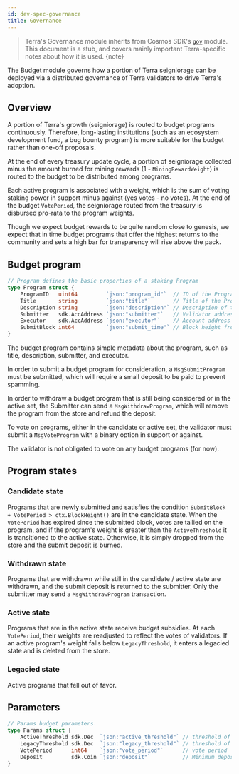 ```yaml
---
id: dev-spec-governance
title: Governance
---
```


> Terra's Governance module inherits from Cosmos SDK's [`gov`](https://github.com/cosmos/cosmos-sdk/tree/v0.37.4/docs/spec/governance) module. This document is a stub, and covers mainly important Terra-specific notes about how it is used.
{note}

The Budget module governs how a portion of Terra seigniorage can be deployed via a distributed governance of Terra validators to drive Terra's adoption.

## Overview

A portion of Terra's growth \(seigniorage\) is routed to budget programs continuously. Therefore, long-lasting institutions \(such as an ecosystem development fund, a bug bounty program\) is more suitable for the budget rather than one-off proposals.

At the end of every treasury update cycle, a portion of seigniorage collected minus the amount burned for mining rewards \(1 - `MiningRewardWeight`\) is routed to the budget to be distributed among programs.

Each active program is associated with a weight, which is the sum of voting staking power in support minus against \(yes votes - no votes\). At the end of the budget `VotePeriod`, the seigniorage routed from the treasury is disbursed pro-rata to the program weights.

Though we expect budget rewards to be quite random close to genesis, we expect that in time budget programs that offer the highest returns to the community and sets a high bar for transparency will rise above the pack.

## Budget program

```go
// Program defines the basic properties of a staking Program
type Program struct {
    ProgramID   uint64         `json:"program_id"`  // ID of the Program
    Title       string         `json:"title"`       // Title of the Program
    Description string         `json:"description"` // Description of the Program
    Submitter   sdk.AccAddress `json:"submitter"`   // Validator address of the proposer
    Executor    sdk.AccAddress `json:"executor"`    // Account address of the executor
    SubmitBlock int64          `json:"submit_time"` // Block height from which the Program is open for votations
}
```

The budget program contains simple metadata about the program, such as title, description, submitter, and executor.

In order to submit a budget program for consideration, a `MsgSubmitProgram` must be submitted, which will require a small deposit to be paid to prevent spamming.

In order to withdraw a budget program that is still being considered or in the active set, the Submitter can send a `MsgWithdrawProgram`, which will remove the program from the store and refund the deposit.

To vote on programs, either in the candidate or active set, the validator must submit a `MsgVoteProgram` with a binary option in support or against.

The validator is not obligated to vote on any budget programs \(for now\).

## Program states

### Candidate state

Programs that are newly submitted and satisfies the condition `SubmitBlock + VotePeriod > ctx.BlockHeight()` are in the candidate state. When the `VotePeriod` has expired since the submitted block, votes are tallied on the program, and if the program's weight is greater than the `ActiveThreshold` it is transitioned to the active state. Otherwise, it is simply dropped from the store and the submit deposit is burned.

### Withdrawn state

Programs that are withdrawn while still in the candidate / active state are withdrawn, and the submit deposit is returned to the submitter. Only the submitter may send a `MsgWithdrawProgram` transaction.

### Active state

Programs that are in the active state receive budget subsidies. At each `VotePeriod`, their weights are readjusted to reflect the votes of validators. If an active program's weight falls below `LegacyThreshold`, it enters a legacied state and is deleted from the store.

### Legacied state

Active programs that fell out of favor.

## Parameters

```go
// Params budget parameters
type Params struct {
    ActiveThreshold sdk.Dec  `json:"active_threshold"` // threshold of vote that will transition a program open -> active budget queue
    LegacyThreshold sdk.Dec  `json:"legacy_threshold"` // threshold of vote that will transition a program active -> legacy budget queue
    VotePeriod      int64    `json:"vote_period"`      // vote period
    Deposit         sdk.Coin `json:"deposit"`          // Minimum deposit in TerraSDR
}
```

